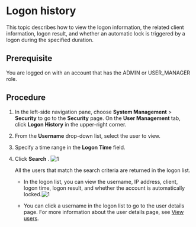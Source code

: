 Logon history 
==================================

This topic describes how to view the logon information, the related client information, logon result, and whether an automatic lock is triggered by a logon during the specified duration. 

Prerequisite 
---------------------------------

You are logged on with an account that has the ADMIN or USER_MANAGER role.

**Procedure** 
----------------------------------

1. In the left-side navigation pane, choose **System Management** \> **Security** to go to the **Security** page. On the **User Management** tab, click **Logon History** in the upper-right corner.

   

2. From the **Username** drop-down list, select the user to view.

   

3. Specify a time range in the **Logon Time** field.

   

4. Click **Search** . ![1](https://help-static-aliyun-doc.aliyuncs.com/assets/img/en-US/9014306461/p384473.png)

   All the users that match the search criteria are returned in the logon list. 
   * In the logon list, you can view the username, IP address, client, logon time, logon result, and whether the account is automatically locked.![1](https://help-static-aliyun-doc.aliyuncs.com/assets/img/en-US/9014306461/p384474.png)

     
   
   * You can click a username in the logon list to go to the user details page. For more information about the user details page, see [View users](/en-US/3.ob-cloud-platform/10.using-system-management/6.view-users.md).

     
   

   



